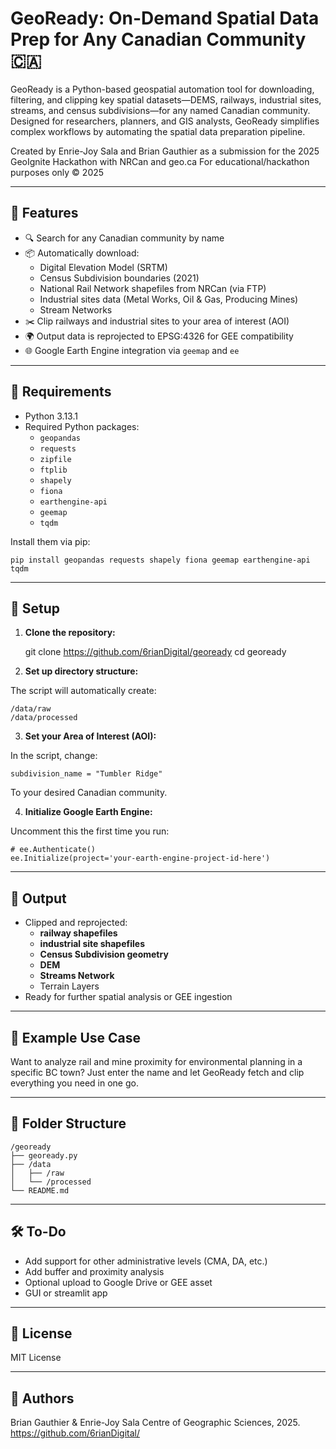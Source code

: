 # GeoReady: On-Demand Spatial Data Prep for Any Canadian Community 🇨🇦

GeoReady is a Python-based geospatial automation tool for downloading, filtering, and clipping key spatial datasets—DEMS, railways, industrial sites, streams, and census subdivisions—for any named Canadian community. Designed for researchers, planners, and GIS analysts, GeoReady simplifies complex workflows by automating the spatial data preparation pipeline.

Created by Enrie-Joy Sala and Brian Gauthier as a submission for the 2025 GeoIgnite Hackathon with NRCan and geo.ca
For educational/hackathon purposes only
© 2025

---

## 🚀 Features

- 🔍 Search for any Canadian community by name  
- 📦 Automatically download:
  - Digital Elevation Model (SRTM)
  - Census Subdivision boundaries (2021)
  - National Rail Network shapefiles from NRCan (via FTP)
  - Industrial sites data (Metal Works, Oil & Gas, Producing Mines)
  - Stream Networks
- ✂️ Clip railways and industrial sites to your area of interest (AOI)
- 🌍 Output data is reprojected to EPSG:4326 for GEE compatibility
- 🌐 Google Earth Engine integration via `geemap` and `ee`

---

## 🧰 Requirements

- Python 3.13.1
- Required Python packages:
  - `geopandas`
  - `requests`
  - `zipfile`
  - `ftplib`
  - `shapely`
  - `fiona`
  - `earthengine-api`
  - `geemap`
  - `tqdm`

Install them via pip:

    pip install geopandas requests shapely fiona geemap earthengine-api tqdm

---

## 🔧 Setup

1. **Clone the repository:**

    git clone https://github.com/6rianDigital/geoready 
    cd geoready

2. **Set up directory structure:**

The script will automatically create:

    /data/raw  
    /data/processed

3. **Set your Area of Interest (AOI):**

In the script, change:

    subdivision_name = "Tumbler Ridge"

To your desired Canadian community.

4. **Initialize Google Earth Engine:**

Uncomment this the first time you run:

    # ee.Authenticate()  
    ee.Initialize(project='your-earth-engine-project-id-here')

---

## 📂 Output

- Clipped and reprojected:
   - **railway shapefiles**  
   - **industrial site shapefiles**  
   - **Census Subdivision geometry**
   - **DEM**   
   - **Streams Network**
   - Terrain Layers
- Ready for further spatial analysis or GEE ingestion

---

## 📸 Example Use Case

Want to analyze rail and mine proximity for environmental planning in a specific BC town? Just enter the name and let GeoReady fetch and clip everything you need in one go.

---

## 📁 Folder Structure

    /geoready  
    ├── geoready.py  
    ├── /data  
    │   ├── /raw  
    │   └── /processed  
    └── README.md

---

## 🛠️ To-Do

- Add support for other administrative levels (CMA, DA, etc.)
- Add buffer and proximity analysis
- Optional upload to Google Drive or GEE asset
- GUI or streamlit app

---

## 📜 License

MIT License

---

## 👤 Authors

Brian Gauthier & Enrie-Joy Sala 
Centre of Geographic Sciences, 2025.  
https://github.com/6rianDigital/
